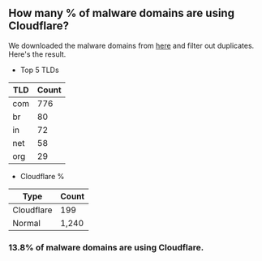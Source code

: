 ## How many % of malware domains are using Cloudflare?


We downloaded the malware domains from [here](https://urlhaus.abuse.ch) and filter out duplicates.
Here's the result.


[//]: # (start replacement)


- Top 5 TLDs

| TLD | Count |
| --- | --- |
| com | 776 |
| br | 80 |
| in | 72 |
| net | 58 |
| org | 29 |


- Cloudflare %

| Type | Count |
| --- | --- |
| Cloudflare | 199 |
| Normal | 1,240 |


### 13.8% of malware domains are using Cloudflare.